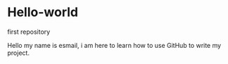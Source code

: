 # Hello-world
first repository

Hello my name is esmail, i am here to learn how to use GitHub to write my project.

